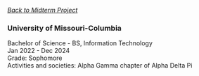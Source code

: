 *[Back to Midterm Project](https://github.com/rosawessel/midterm/blob/main/README.md)*

### **University of Missouri-Columbia**  
Bachelor of Science - BS, Information Technology  
Jan 2022 - Dec 2024  
Grade: Sophomore  
Activities and societies: Alpha Gamma chapter of Alpha Delta Pi
